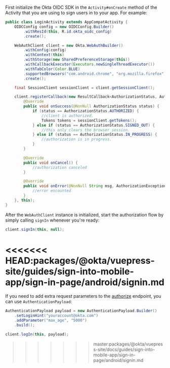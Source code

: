 First initialize the Okta OIDC SDK in the `Activity#onCreate` method of the Activity that you are using to sign users in to your app. For example:

```java
public class LoginActivity extends AppCompatActivity {
    OIDCConfig config = new OIDCConfig.Builder()
        .withResId(this, R.id.okta_oidc_config)
        .create();

    WebAuthClient client = new Okta.WebAuthBuilder()
        .withConfig(config)
        .withContext(this)
        .withStorage(new SharedPreferenceStorage(this))
        .withCallbackExecutor(Executors.newSingleThreadExecutor())
        .withTabColor(Color.BLUE)
        .supportedBrowsers("com.android.chrome", "org.mozilla.firefox")
        .create();

    final SessionClient sessionClient = client.getSessionClient();

    client.registerCallback(new ResultCallback<AuthorizationStatus, AuthorizationException>() {
        @Override
        public void onSuccess(@NonNull AuthorizationStatus status) {
            if (status == AuthorizationStatus.AUTHORIZED) {
                //client is authorized.
                Tokens tokens = sessionClient.getTokens();
            } else if (status == AuthorizationStatus.SIGNED_OUT) {
                //this only clears the browser session.
            } else if (status == AuthorizationStatus.IN_PROGRESS) {
                //authorization is in progress.
            }
        }

        @Override
        public void onCancel() {
            //authorization canceled
        }

        @Override
        public void onError(@NonNull String msg, AuthorizationException error) {
            //error encounted
        }
    }, this);
}
```

After the `WebAuthClient` instance is initialized, start the authorization flow by simply calling `signIn` whenever you're ready:

```java
client.signIn(this, null);
```
<<<<<<< HEAD:packages/@okta/vuepress-site/guides/sign-into-mobile-app/sign-in-page/android/signin.md
=======

If you need to add extra request parameters to the [authorize](/docs/reference/api/oidc/#authorize) endpoint, you can use `AuthenticationPayload`:

```java
AuthenticationPayload payload = new AuthenticationPayload.Builder()
    .setLoginHint("youraccount@okta.com")
    .addParameter("max_age", "5000")
    .build();

client.logIn(this, payload);
```
>>>>>>> master:packages/@okta/vuepress-site/docs/guides/sign-into-mobile-app/sign-in-page/android/signin.md
